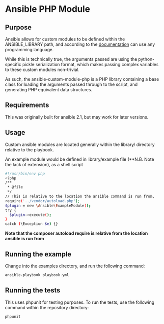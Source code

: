 # Ansible PHP Module


## Purpose

Ansible allows for custom modules to be defined within the ANSIBLE_LIBRARY path, and according to the [documentation](http://docs.ansible.com/ansible/developing_modules.html)
can use any programming language. 

While this is technically true, the arguments passed are using the python-specific pickle serialization format, which
makes passing complex variables to these custom modules non-trivial.

As such, the ansible-custom-module-php is a PHP library containing a base class for loading the arguments passed
through to the script, and generating PHP equivalent data structures.

## Requirements

This was originally built for ansible 2.1, but may work for later versions.

## Usage

Custom ansible modules are located generally within the library/ directory relative to the playbook. 

An example module would be defined in library/example file (**N.B. Note the lack of extension), as a shell script
```sh
#!/usr/bin/env php
<?php
/**
 * @file
 */
// This is relative to the location the ansible command is run from.
require('../vendor/autoload.php');
$plugin = new \Ansible\ExampleModule();
try {
  $plugin->execute();
}
catch (\Exception $e) {}
```

**Note that the composer autoload require is relative from the location ansible is run from**

## Running the example

Change into the examples directory, and run the following command:

```sh
ansible-playbook playbook.yml
```

## Running the tests

This uses phpunit for testing purposes. To run the tests, use the following command within the repository directory:

```
phpunit
```
